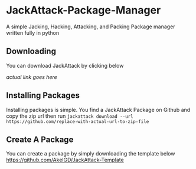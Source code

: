 # JackAttack-Package-Manager
A simple Jacking, Hacking, Attacking, and Packing Package manager written fully in python

## Downloading

You can download JackAttack by clicking below

*actual link goes here*

## Installing Packages

Installing packages is simple. You find a JackAttack Package on Github and copy the zip url then run
```jackattack download --url https://github.com/replace-with-actual-url-to-zip-file```

## Create A Package

You can create a package by simply downloading the template below
https://github.com/AkelGD/JackAttack-Template
